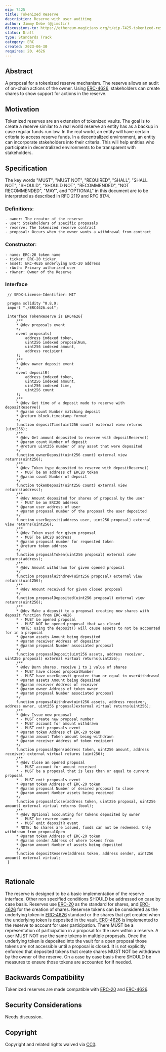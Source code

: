 ```yaml
---
eip: 7425
title: Tokenized Reserve
description: Reserve with user auditing
author: Jimmy Debe (@jimstir)
discussions-to: https://ethereum-magicians.org/t/eip-7425-tokenized-reserve/15297
status: Draft
type: Standards Track
category: ERC
created: 2023-06-30
requires: 20, 4626
---
```


## Abstract

A proposal for a tokenized reserve mechanism. The reserve allows an audit of on-chain actions of the owner. Using [ERC-4626](../EIPS/eip-4626.md), stakeholders can create shares to show support for actions in the reserve.

## Motivation

Tokenized reserves are an extension of tokenized vaults. The goal is to create a reserve similar to a real world reserve an entity has as a backup in case regular funds run low. In the real world, an entity will have certain criteria to access reserve funds. In a decentralized environment, an entity can incorporate stakeholders into their criteria. This will help entities who participate in decentralized environments to be transparent with stakeholders.

## Specification

The key words "MUST", "MUST NOT", "REQUIRED", "SHALL", "SHALL NOT", "SHOULD", "SHOULD NOT", "RECOMMENDED", "NOT RECOMMENDED", "MAY", and "OPTIONAL" in this document are to be interpreted as described in RFC 2119 and RFC 8174.

### Definitions:

	- owner: The creator of the reserve
	- user: Stakeholders of specific proposals
	- reserve: The tokenized reserve contract
	- proposal: Occurs when the owner wants a withdrawal from contract
 
### Constructor:
 
 	- name: ERC-20 token name
  	- ticker: ERC-20 ticker
   	- asset: ERC-4626 underlying ERC-20 address
	- rAuth: Primary authorized user
	- rOwner: Owner of the Reserve
 
### Interface
    
   ``` solidity
    // SPDX-License-Identifier: MIT

    pragma solidity ^0.8.0;
    import "./ERC4626.sol";
    
    interface TokenReserve is ERC4626{
	    /**
	    * @dev proposals event
	    */
	    event proposals(
	    	address indexed token,
	    	uint256 indexed proposalNum,
	    	uint256 indexed amount,
	    	address recipient
	    );
	    /**
	    * @dev owner deposit event
	    */
	    event depositR(
	    	address indexed token,
	    	uint256 indexed amount,
	    	uint256 indexed time,
	    	uint256 count
	    );
	    /** 
	    * @dev Get time of a deposit made to reserve with depositReserve()
	    * @param count Number matching deposit
	    * @return block.timestamp format
	    */
	    function depositTime(uint256 count) external view returns (uint256);
	    /** 
	    * @dev Get amount deposited to reserve with depositReserve() 
	    * @param count Number of deposit
	    * @return uint256 number of any asset that were deposited
	    */
	    function ownerDeposit(uint256 count) external view returns(uint256);
	    /**
	    * @dev Token type deposited to reserve with depositReserve()
	    * - MUST be an address of ERC20 token
	    * @param count Number of deposit
	    */
	    function tokenDeposit(uint256 count) external view returns(address);
	    /**
	    * @dev Amount deposited for shares of proposal by the user
	    * - MUST be an ERC20 address
	    * @param user address of user
	    * @param proposal number of the proposal the user deposited
	    */
	    function userDeposit(address user, uint256 proposal) external view returns(uint256);
	    /**
	    * @dev Token used for given proposal
	    * - MUST be ERC20 address
	    * @param proposal number for requested token
	    * @return token address
	    */
	    function proposalToken(uint256 proposal) external view returns(address);
	    /**
	    * @dev Amount withdrawn for given opened proposal
	    */
	    function proposalWithdrew(uint256 proposal) external view returns(uint256);
	    /**
	    * @dev Amount received for given closed proposal
	    */
	    function proposalDeposited(uint256 proposal) external view returns(uint256);
	    /**
	    * @dev Make a deposit to a proposal creating new shares with deposit function from ERC-4626
	    * - MUST be opened proposal
	    * - MUST NOT be opened proposal that was closed
	    * NOTE: using the deposit() will cause assets to not be accounted for in a proposal
	    * @param assets Amount being deposited
	    * @param receiver Address of depositor
	    * @param proposal Number associated proposal
	    */
	    function proposalDeposit(uint256 assets, address receiver, uint256 proposal) external virtual returns(uint256);
	    /**
	    * @dev Burn shares, receive 1 to 1 value of shares
	    * - MUST have closed proposalNumber
	    * - MUST have userDeposit greater than or equal to userWithdrawal
	    * @param assets Amount being deposited
	    * @param receiver Address of receiver
	    * @param owner Address of token owner
	    * @param proposal Number associated proposal
	    */
	    function proposalWithdraw(uint256 assets, address receiver, address owner, uint256 proposal)external virtual returns(uint256);
	    /**
	    * @dev Issue new proposal
	    * - MUST create new proposal number
	    * - MUST account for amount withdrawn
	    * - MUST emit proposals event
	    * @param token Address of ERC-20 token
	    * @param amount Token amount being withdrawn
	    * @param receiver Address of token recipient
	    */
	    function proposalOpen(address token, uint256 amount, address receiver) external virtual returns (uint256);
	    /**
	    * @dev Close an opened proposal
	    * - MUST account for amount received
	    * - MUST be a proposal that is less than or equal to current proposal
	    * - MUST emit proposals event
	    * @param token Address of ERC-20 token
	    * @param proposal Number of desired proposal to close
	    * @param amount Number assets being received
	    */
	    function proposalClose(address token, uint256 proposal, uint256 amount) external virtual returns (bool);
	    /**
	    * @dev Optional accounting for tokens deposited by owner
	    * - MUST be reserve owner
	    * - MUST emit depositR event
	    * NOTE: No shares are issued, funds can not be redeemed. Only withdrawn from proposalOpen
	    * @param token Address of ERC-20 token
	    * @param sender Address of where tokens from
	    * @param amount Number of assets being deposited
	    */
	    function depositReserve(address token, address sender, uint256 amount) external virtual;
    }
    
   ```

## Rationale

The reserve is designed to be a basic implementation of the reserve interface. Other non specified conditions SHOULD be addressed on case by case basis. Reserves use [ERC-20](../EIPS/eip-20.md) as the standard for shares, and [ERC-4626](../EIPS/eip-4626.md) for the creation of shares. Reservse tokens can be considered as the underlying token in [ERC-4626](../EIPS/eip-4626.md) standard or the shares that get created when the underlying token is deposited in the vault. 
[ERC-4626](../EIPS/eip-4626.md) is implemented to the reserve to account for user participation. There MUST be a representation of participation in a proposal for the user within a reserve. A user MUST NOT use the same tokens in multiple proposals. Once the underlying token is deposited into the vault for a open proposal those tokens are not accessible until a proposal is closed. It is not explicitly enforced that deposited tokens that create shares MUST NOT be withdrawn by the owner of the reserve. On a case by case basis there SHOULD be measures to ensure those tokens are accounted for if needed.  

## Backwards Compatibility

Tokenized reserves are made compatible with [ERC-20](../EIPS/eip-20.md) and [ERC-4626](../EIPS/eip-4626.md).

## Security Considerations

Needs discussion.

## Copyright

Copyright and related rights waived via [CC0](../LICENSE.md).

